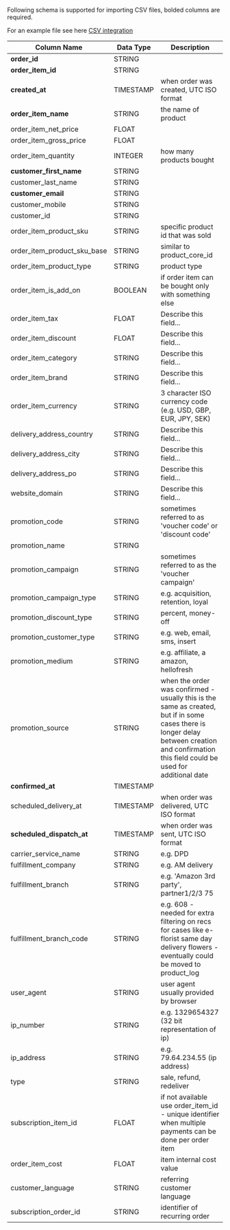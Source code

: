 Following schema is supported for importing CSV files, bolded columns are required.

For an example file see here [CSV integration](/orders/partial_sales_sample_2023-07-18.csv)

| Column Name                      | Data Type | Description                                                                                   |
|----------------------------------|-----------|-----------------------------------------------------------------------------------------------|
| **order_id**                         | STRING    |                                                                                               |
| **order_item_id**                    | STRING    |                                                                                               |
| **created_at**                       | TIMESTAMP | when order was created, UTC ISO format                                                        |
| **order_item_name**                  | STRING    | the name of product                                                                           |
| order_item_net_price             | FLOAT     |                                                                                               |
| order_item_gross_price           | FLOAT     |                                                                                               |
| order_item_quantity              | INTEGER   | how many products bought                                                                      |
| **customer_first_name**              | STRING    |                                                                                               |
| customer_last_name               | STRING    |                                                                                               |
| **customer_email**                   | STRING    |                                                                                               |
| customer_mobile                  | STRING    |                                                                                               |
| customer_id                      | STRING    |                                                                                               |
| order_item_product_sku           | STRING    | specific product id that was sold                                                             |
| order_item_product_sku_base      | STRING    | similar to product_core_id                                                                    |
| order_item_product_type          | STRING    | product type                                                                                  |
| order_item_is_add_on             | BOOLEAN   | if order item can be bought only with something else                                          |
| order_item_tax                   | FLOAT     | Describe this field...                                                                        |
| order_item_discount              | FLOAT     | Describe this field...                                                                        |
| order_item_category              | STRING    | Describe this field...                                                                        |
| order_item_brand                 | STRING    | Describe this field...                                                                        |
| order_item_currency              | STRING    | 3 character ISO currency code (e.g. USD, GBP, EUR, JPY, SEK)                                  |
| delivery_address_country         | STRING    | Describe this field...                                                                        |
| delivery_address_city            | STRING    | Describe this field...                                                                        |
| delivery_address_po              | STRING    | Describe this field...                                                                        |
| website_domain                   | STRING    | Describe this field...                                                                        |
| promotion_code                   | STRING    | sometimes referred to as 'voucher code' or 'discount code'                                    |
| promotion_name                   | STRING    |                                                                                               |
| promotion_campaign               | STRING    | sometimes referred to as the 'voucher campaign'                                               |
| promotion_campaign_type          | STRING    | e.g. acquisition, retention, loyal                                                            |
| promotion_discount_type          | STRING    | percent, money-off                                                                            |
| promotion_customer_type          | STRING    | e.g. web, email, sms, insert                                                                  |
| promotion_medium                 | STRING    | e.g. affiliate, a amazon, hellofresh                                                         |
| promotion_source                 | STRING    | when the order was confirmed - usually this is the same as created, but if in some cases there is longer delay between creation and confirmation this field could be used for additional date |
| **confirmed_at**                     | TIMESTAMP |                                                                                               |
| scheduled_delivery_at            | TIMESTAMP | when order was delivered, UTC ISO format                                                      |
| **scheduled_dispatch_at**            | TIMESTAMP | when order was sent, UTC ISO format                                                           |
| carrier_service_name             | STRING    | e.g. DPD                                                                                      |
| fulfillment_company              | STRING    | e.g. AM delivery                                                                              |
| fulfillment_branch               | STRING    | e.g. 'Amazon 3rd party', partner1/2/3 75                                                      |
| fulfillment_branch_code          | STRING    | e.g. 608 - needed for extra filtering on recs for cases like e-florist same day delivery flowers - eventually could be moved to product_log |
| user_agent                       | STRING    | user agent usually provided by browser                                                        |
| ip_number                        | STRING    | e.g. 1329654327 (32 bit representation of ip)                                                 |
| ip_address                       | STRING    | e.g. 79.64.234.55 (ip address)                                                                |
| type                             | STRING    | sale, refund, redeliver                                                                       |
| subscription_item_id             | FLOAT     | if not available use order_item_id - unique identifier when multiple payments can be done per order item |
| order_item_cost                  | FLOAT     | item internal cost value                                                                       |
| customer_language                | STRING    | referring customer language                                                                    |
| subscription_order_id            | STRING    | identifier of recurring order                                                                  |